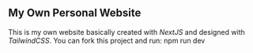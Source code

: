 ## My Own Personal Website

This is my own website basically created with _NextJS_ and designed with _TailwindCSS_.
You can fork this project and run:
npm run dev
